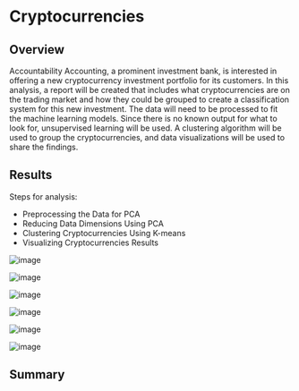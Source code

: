 # Cryptocurrencies

## Overview

Accountability Accounting, a prominent investment bank, is interested in offering a new cryptocurrency investment portfolio for its customers. In this analysis, a report will be created that includes what cryptocurrencies are on the trading market and how they could be grouped to create a classification system for this new investment. The data will need to be processed to fit the machine learning models. Since there is no known output for what to look for, unsupervised learning will be used. A clustering algorithm will be used to group the cryptocurrencies, and data visualizations will be used to share the findings.

## Results

Steps for analysis:
- Preprocessing the Data for PCA
- Reducing Data Dimensions Using PCA
- Clustering Cryptocurrencies Using K-means
- Visualizing Cryptocurrencies Results

![image](https://user-images.githubusercontent.com/67409852/150661880-96770021-f96f-43fc-8f12-88db49193062.png)

![image](https://user-images.githubusercontent.com/67409852/150661913-f25255bf-8562-46f8-b9aa-9f9d9673bf3f.png)

![image](https://user-images.githubusercontent.com/67409852/150661955-dbaec1c0-d1d7-4a3c-a597-26ecaccdfce3.png)

![image](https://user-images.githubusercontent.com/67409852/150661993-5607220f-0327-4396-ac37-df036bee1f75.png)

![image](https://user-images.githubusercontent.com/67409852/150662058-adb818c3-de07-466a-be0b-cab118ca8f25.png)

![image](https://user-images.githubusercontent.com/67409852/150662026-4ab727c7-6856-42d2-99d7-62f99bff543b.png)

## Summary
